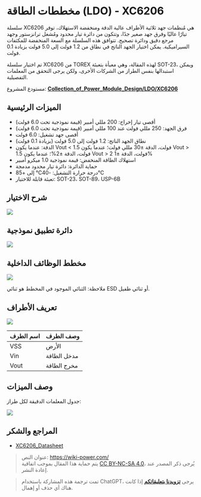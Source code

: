 # مخططات الطاقة (LDO) - XC6206

سلسلة XC6206 هي مُنظمات جهد ثلاثية الأطراف عالية الدقة ومنخفضة الاستهلاك، توفر تيارًا عاليًا وفرق جهد صغير جدًا، وتتكون من دائرة تيار محدود ومُشغل ترانزستور وجهد مرجع دقيق ودائرة تصحيح. تتوافق هذه السلسلة مع السعة المنخفضة للمكثفات السيراميكية. يمكن اختيار الجهد الناتج في نطاق من 1.2 فولت إلى 5.0 فولت بزيادة 0.1 فولت.

تم اختيار سلسلة XC6206 من TOREX لهذه المقالة، وهي معبأة بتعبئة SOT-23، ويمكن استبدالها بنفس الطراز من الشركات الأخرى، ولكن يرجى التحقق من المعلمات التفصيلية.

مستودع المشروع: [**Collection_of_Power_Module_Design/LDO/XC6206**](https://github.com/linyuxuanlin/Collection_of_Power_Module_Design/tree/main/LDO/XC6206)

## الميزات الرئيسية

- أقصى تيار إخراج: 200 مللي أمبير (قيمة نموذجية تحت 6.0 فولت)
- فرق الجهد: 250 مللي فولت عند 100 مللي أمبير (قيمة نموذجية تحت 6.0 فولت)
- أقصى جهد تشغيل: 6.0 فولت
- نطاق الجهد الناتج: 1.2 فولت إلى 5.0 فولت (بزيادة 0.1 فولت)
- الدقة: عندما يكون Vout < 1.5 فولت، الدقة ±30 مللي فولت؛ عندما يكون Vout > 1.5 فولت، الدقة ±2%؛ عندما يكون Vout > 2 فولت، الدقة ±1%
- استهلاك الطاقة المنخفض: قيمة نموذجية 1.0 ميكرو أمبير
- حماية الدائرة: دائرة تيار محدود مدمجة
- درجة حرارة التشغيل: -40℃ إلى +85℃
- تعبئة قابلة للاختيار: SOT-23، SOT-89، USP-6B

## شرح الاختيار

![](https://img.wiki-power.com/d/wiki-media/img/20220420102910.png)

## دائرة تطبيق نموذجية

![](https://img.wiki-power.com/d/wiki-media/img/20220420102323.png)

## مخطط الوظائف الداخلية

![](https://img.wiki-power.com/d/wiki-media/img/20220420102514.png)

ملاحظة: الثنائي الموجود في المخطط هو ثنائي ESD أو ثنائي طفيل.

## تعريف الأطراف

![](https://img.wiki-power.com/d/wiki-media/img/20220420103005.png)

| اسم الطرف | وصف الطرف |
| -------- | -------- |
| VSS      | الأرض       |
| Vin      | مدخل الطاقة |
| Vout     | مخرج الطاقة |

## وصف الميزات

جدول المعلمات الدقيقة لكل طراز:

![](https://img.wiki-power.com/d/wiki-media/img/20220420103738.png)

## المراجع والشكر

- [XC6206_Datasheet](https://www.torexsemi.com/file/xc6206/XC6206.pdf)

> عنوان النص: <https://wiki-power.com/>  
> يتم حماية هذا المقال بموجب اتفاقية [CC BY-NC-SA 4.0](https://creativecommons.org/licenses/by/4.0/deed.zh)، يُرجى ذكر المصدر عند إعادة النشر.

> تمت ترجمة هذه المشاركة باستخدام ChatGPT، يرجى [**تزويدنا بتعليقاتكم**](https://github.com/linyuxuanlin/Wiki_MkDocs/issues/new) إذا كانت هناك أي حذف أو إهمال.